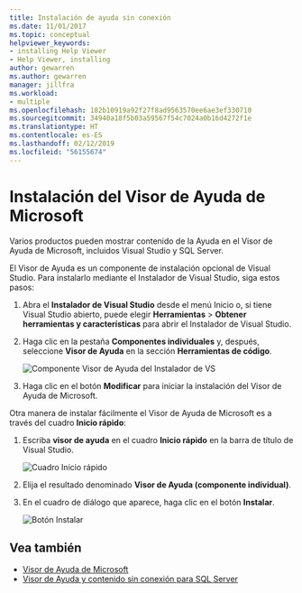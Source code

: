 ```yaml
---
title: Instalación de ayuda sin conexión
ms.date: 11/01/2017
ms.topic: conceptual
helpviewer_keywords:
- installing Help Viewer
- Help Viewer, installing
author: gewarren
ms.author: gewarren
manager: jillfra
ms.workload:
- multiple
ms.openlocfilehash: 182b10919a92f27f8ad9563570ee6ae3ef330710
ms.sourcegitcommit: 34940a18f5b03a59567f54c7024a0b16d4272f1e
ms.translationtype: HT
ms.contentlocale: es-ES
ms.lasthandoff: 02/12/2019
ms.locfileid: "56155674"
---
```

# <a name="microsoft-help-viewer-installation"></a>Instalación del Visor de Ayuda de Microsoft

Varios productos pueden mostrar contenido de la Ayuda en el Visor de Ayuda de Microsoft, incluidos Visual Studio y SQL Server.

El Visor de Ayuda es un componente de instalación opcional de Visual Studio. Para instalarlo mediante el Instalador de Visual Studio, siga estos pasos:

1. Abra el **Instalador de Visual Studio** desde el menú Inicio o, si tiene Visual Studio abierto, puede elegir **Herramientas** > **Obtener herramientas y características** para abrir el Instalador de Visual Studio.

1. Haga clic en la pestaña **Componentes individuales** y, después, seleccione **Visor de Ayuda** en la sección **Herramientas de código**.

   ![Componente Visor de Ayuda del Instalador de VS](media/installation/vs-installer.png)

1. Haga clic en el botón **Modificar** para iniciar la instalación del Visor de Ayuda de Microsoft.

Otra manera de instalar fácilmente el Visor de Ayuda de Microsoft es a través del cuadro **Inicio rápido**:

1. Escriba **visor de ayuda** en el cuadro **Inicio rápido** en la barra de título de Visual Studio.

   ![Cuadro Inicio rápido](media/installation/quick-launch.png)

1. Elija el resultado denominado **Visor de Ayuda (componente individual)**.

1. En el cuadro de diálogo que aparece, haga clic en el botón **Instalar**.

   ![Botón Instalar](media/installation/install.png)

## <a name="see-also"></a>Vea también

- [Visor de Ayuda de Microsoft](../help-viewer/overview.md)
- [Visor de Ayuda y contenido sin conexión para SQL Server](/sql/sql-server/sql-server-help-installation)